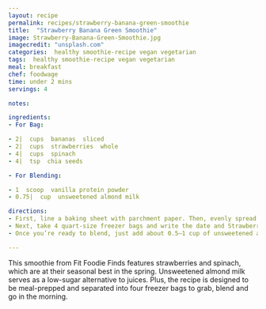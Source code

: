```yaml
---
layout: recipe
permalink: recipes/strawberry-banana-green-smoothie
title:  "Strawberry Banana Green Smoothie"
image: Strawberry-Banana-Green-Smoothie.jpg
imagecredit: "unsplash.com"
categories:  healthy smoothie-recipe vegan vegetarian
tags:  healthy smoothie-recipe vegan vegetarian
meal: breakfast
chef: foodwage
time: under 2 mins
servings: 4

notes:

ingredients:
- For Bag:

- 2|  cups  bananas  sliced
- 2|  cups  strawberries  whole
- 4|  cups  spinach
- 4|  tsp  chia seeds

- For Blending:

- 1  scoop  vanilla protein powder
- 0.75|  cup  unsweetened almond milk

directions:
- First, line a baking sheet with parchment paper. Then, evenly spread out 2 cups of sliced bananas, 2 cups of whole strawberries. Place in the freezer for about 2 hours or until completely frozen.
- Next, take 4 quart-size freezer bags and write the date and Strawberry Banana Green Smoothie on the front. Add 1 cup of frozen fruit, a handful of spinach and a teaspoon of chia seeds to each bag. Before sealing, make sure you squeeze as much air out as possible to prevent freezer burn. Seal and place in the freezer for later use.
- Once you’re ready to blend, just add about 0.5–1 cup of unsweetened almond milk (depending on how thick you like your smoothies) and a scoop of your favorite protein powder.

---
```


This smoothie from Fit Foodie Finds features strawberries and spinach, which are at their seasonal best in the spring. Unsweetened almond milk serves as a low-sugar alternative to juices. Plus, the recipe is designed to be meal-prepped and separated into four freezer bags to grab, blend and go in the morning.
